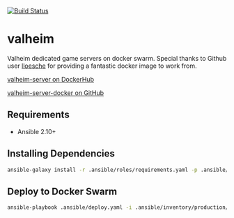 [![Build Status](https://drone-ci.hopto.org/api/badges/Diesel-Net/valheim/status.svg?ref=refs/heads/development)](https://drone-ci.hopto.org/Diesel-Net/valheim)

# valheim
Valheim dedicated game servers on docker swarm. Special thanks to Github user [lloesche](https://github.com/lloesche) for providing a fantastic docker image to work from.

[valheim-server on DockerHub](https://hub.docker.com/r/lloesche/valheim-server)

[valheim-server-docker on GitHub](https://github.com/lloesche/valheim-server-docker)

## Requirements
- Ansible 2.10+

## Installing Dependencies
```bash
ansible-galaxy install -r .ansible/roles/requirements.yaml -p .ansible/roles --force
```

## Deploy to Docker Swarm
```bash
ansible-playbook .ansible/deploy.yaml -i .ansible/inventory/production/hosts --vault-id ~/.tokens/master_id
```
